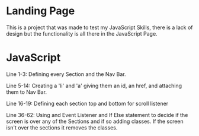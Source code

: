 # Landing Page

This is a project that was made to test my JavaScript Skills, there is a lack of design but the functionality is all there in the JavaScript Page.

# JavaScript

 Line 1-3: Defining every Section and the Nav Bar.

 Line 5-14: Creating a 'li' and 'a' giving them an id, an href, and attaching them to Nav Bar.

 Line 16-19: Defining each section top and bottom for scroll listener
 
 Line 36-62: Using and Event Listener and If Else statement to decide if the screen is over any of the Sections and if so adding classes. If the screen isn't over the sections it removes the classes.